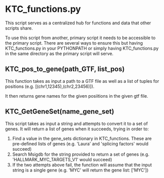 # KTC_functions.py
This script serves as a centralized hub for functions and data that other scripts share.

To use this script from another, primary script it needs to be accessible to the primary script. There are several ways to ensure this but having KTC_functions.py in your PYTHONPATH or simply having KTC_functions.py in the same directory as the primary script will serve.
## KTC_pos_to_gene(path_GTF, list_pos)
This function takes as input a path to a GTF file as well as a list of tuples for positions (e.g. [(chr1,12345),(chr2,23456)]).

It then returns gene names for the given posiitions in the given gtf file.

## KTC_GetGeneSet(name_gene_set)
This script takes as input a string and attempts to convert it to a set of genes. It will return a list of genes when it succeeds, trying in order to:

1. Find a value in the gene_sets dictionary in KTC_functions. These are pre-defined lists of genes (e.g. 'Laura' and 'splicing factors' would succeed)
2. Search Msigdb for the string provided to return a set of genes (e.g. 'HALLMARK_MYC_TARGETS_V1' would succeed)
3. If the two attempts above fail, the function will assume that the input string is a single gene (e.g. 'MYC' will return the gene list: ['MYC'])
